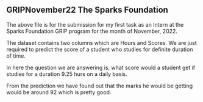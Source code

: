 
## GRIPNovember22 The Sparks Foundation

The above file is for the submission for my first task as an Intern at the Sparks Foundation GRIP program for the month of November, 2022.

The dataset contains two columns which are Hours and Scores. We are just required to predict the score of a student who studies for definite duration of time.

In here the question we are answering is, what score would a student get if studies for a duration 9.25 hurs on a daily basis.

From the prediction we have found out that the marks he would be getting would be around 92 which is pretty good.

